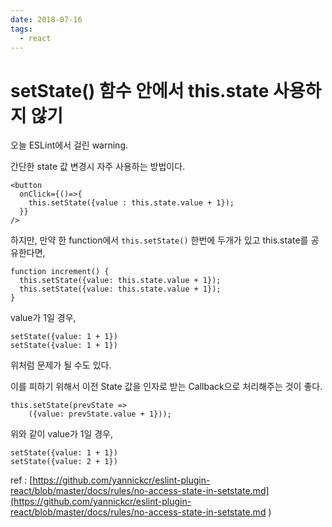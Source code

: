 ```yaml
---
date: 2018-07-16
tags: 
  - react
---
```


# setState() 함수 안에서  this.state 사용하지 않기

오늘 ESLint에서 걸린 warning. 

간단한 state 값 변경시 자주 사용하는 방법이다. 

```
<button 
  onClick={()=>{
    this.setState({value : this.state.value + 1});
  }}
/>
```

하지만,
만약 한 function에서 `this.setState()` 한번에 두개가 있고 this.state를 공유한다면, 

```
function increment() {
  this.setState({value: this.state.value + 1});
  this.setState({value: this.state.value + 1});
}
```
value가 1일 경우, 
```
setState({value: 1 + 1}) 
setState({value: 1 + 1})
```
위처럼 문제가 될 수도 있다. 

이를 피하기 위해서 이전 State 값을 인자로 받는 Callback으로 처리해주는 것이 좋다.  

```
this.setState(prevState => 
	({value: prevState.value + 1}));
```
위와 같이 value가 1일 경우,
```
setState({value: 1 + 1})
setState({value: 2 + 1})
```


ref : [https://github.com/yannickcr/eslint-plugin-react/blob/master/docs/rules/no-access-state-in-setstate.md](https://github.com/yannickcr/eslint-plugin-react/blob/master/docs/rules/no-access-state-in-setstate.md ) 